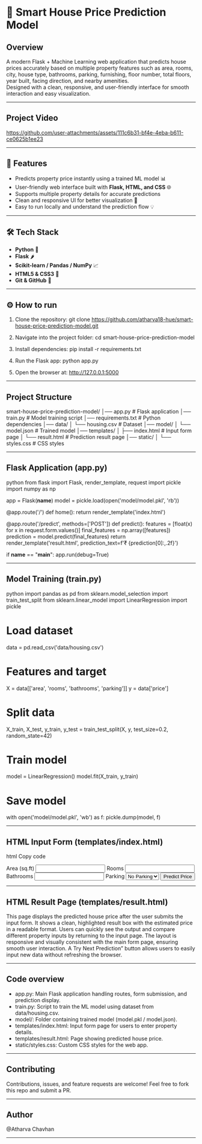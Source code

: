 

# 🏡 Smart House Price Prediction Model

## Overview

A modern Flask + Machine Learning web application that predicts house prices accurately based on multiple property features such as area, rooms, city, house type, bathrooms, parking, furnishing, floor number, total floors, year built, facing direction, and nearby amenities.  
Designed with a clean, responsive, and user-friendly interface for smooth interaction and easy visualization.

----------------------------------------------------------------------------------------------------

## Project Video


https://github.com/user-attachments/assets/111c6b31-bf4e-4eba-b611-ce0625b1ee23

-----------------------------------------------------------------------------------------------------------------------------

## 🚀 Features
- Predicts property price instantly using a trained ML model 📊  
- User-friendly web interface built with **Flask, HTML, and CSS** 🌐  
- Supports multiple property details for accurate predictions  
- Clean and responsive UI for better visualization 📱  
- Easy to run locally and understand the prediction flow 💡  

-----------------------------------------------------------------------------------------------------------------------------

## 🛠 Tech Stack
- **Python** 🐍  
- **Flask** 🌶  
- **Scikit-learn / Pandas / NumPy** 📈  
- **HTML5 & CSS3** 🎨  
- **Git & GitHub** 🔗  

-----------------------------------------------------------------------------------------------------------------------------

## ⚙️ How to run
1. Clone the repository:
   git clone https://github.com/atharva18-hue/smart-house-price-prediction-model.git

2. Navigate into the project folder:
   cd smart-house-price-prediction-model

3. Install dependencies:
   pip install -r requirements.txt

4. Run the Flask app:
   python app.py

5. Open the browser at:
   http://127.0.0.1:5000

-----------------------------------------------------------------------------------------------------------------------------

## Project Structure

smart-house-price-prediction-model/
│── app.py                 # Flask application
│── train.py               # Model training script
│── requirements.txt       # Python dependencies
│── data/
│   └── housing.csv        # Dataset
│── model/
│   └── model.json         # Trained model
│── templates/
│   ├── index.html         # Input form page
│   └── result.html        # Prediction result page
│── static/
│   └── styles.css         # CSS styles

-----------------------------------------------------------------------------------------------------------------------------

## Flask Application (app.py)
python
from flask import Flask, render_template, request
import pickle
import numpy as np

app = Flask(__name__)
model = pickle.load(open('model/model.pkl', 'rb'))

@app.route('/')
def home():
    return render_template('index.html')

@app.route('/predict', methods=['POST'])
def predict():
    features = [float(x) for x in request.form.values()]
    final_features = np.array([features])
    prediction = model.predict(final_features)
    return render_template('result.html', prediction_text=f'₹ {prediction[0]:,.2f}')

if __name__ == "__main__":
    app.run(debug=True)

-----------------------------------------------------------------------------------------------------------------------------

## Model Training (train.py)
python
import pandas as pd
from sklearn.model_selection import train_test_split
from sklearn.linear_model import LinearRegression
import pickle

# Load dataset
data = pd.read_csv('data/housing.csv')

# Features and target
X = data[['area', 'rooms', 'bathrooms', 'parking']]
y = data['price']

# Split data
X_train, X_test, y_train, y_test = train_test_split(X, y, test_size=0.2, random_state=42)

# Train model
model = LinearRegression()
model.fit(X_train, y_train)

# Save model
with open('model/model.pkl', 'wb') as f:
    pickle.dump(model, f)

-----------------------------------------------------------------------------------------------------------------------------

## HTML Input Form (templates/index.html)
html
Copy code
<form action="/predict" method="post">
    <label>Area (sq.ft)</label>
    <input type="number" name="area" required>
    <label>Rooms</label>
    <input type="number" name="rooms" required>
    <label>Bathrooms</label>
    <input type="number" name="bathrooms" required>
    <label>Parking</label>
    <select name="parking">
        <option>No Parking</option>
        <option>1 Parking</option>
        <option>2 Parking</option>
    </select>
    <button type="submit">Predict Price</button>
</form>

-----------------------------------------------------------------------------------------------------------------------------

## HTML Result Page (templates/result.html)
This page displays the predicted house price after the user submits the input form.
It shows a clean, highlighted result box with the estimated price in a readable format.
Users can quickly see the output and compare different property inputs by returning to the input page.
The layout is responsive and visually consistent with the main form page, ensuring smooth user interaction.
A Try Next Prediction” button allows users to easily input new data without refreshing the browser.

----------------------------------------------------------------------------------------------------------------------------------

## Code overview
- app.py: Main Flask application handling routes, form submission, and prediction display.
- train.py: Script to train the ML model using dataset from data/housing.csv.
- model/: Folder containing trained model (model.pkl / model.json).
- templates/index.html: Input form page for users to enter property details.
- templates/result.html: Page showing predicted house price.
- static/styles.css: Custom CSS styles for the web app.
  
----------------------------------------------------------------------------------------------------------------------------------

 ## Contributing
Contributions, issues, and feature requests are welcome!
Feel free to fork this repo and submit a PR.

-----------------------------------------------------------------------------------------------------------------------------

## Author
@Atharva Chavhan

-----------------------------------------------------------------------------------------------------------------------------
